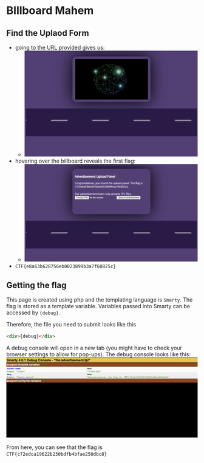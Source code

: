 # BIllboard Mahem
## Find the Uplaod Form
* going to the URL provided gives us:
  * ![](2022-07-15-20-11-43.png)
* hovering over the billboard reveals the first flag:
  * ![](2022-07-15-20-12-05.png)
* `CTF{e8a63b628756eb0023899b3a7f60825c}`

## Getting the flag
This page is created using php and the templating language is `Smarty`. The flag is stored as a template variable. Variables passed into Smarty can be accessed by `{debug}`.

Therefore, the file you need to submit looks like this
```html
<div>{debug}</div>
```

A debug console will open in a new tab (you might have to check your browser settings to allow for pop-ups). The debug console looks like this:
![](smarty-debug.png)

From here, you can see that the flag is `CTF{c72edca19622b230bdfb4bfae250dbc8}`